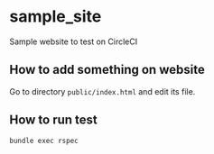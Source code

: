 # sample_site
Sample website to test on CircleCI

## How to add something on website

Go to directory `public/index.html` and edit its file.

## How to run test

```
bundle exec rspec
```
